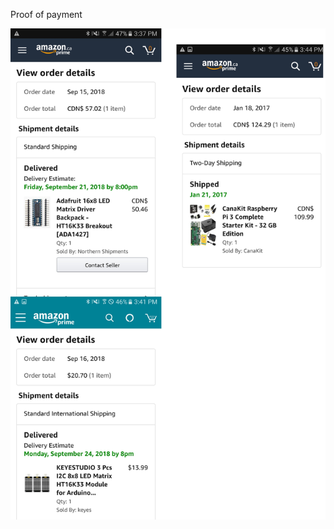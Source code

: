 
Proof of payment 

<p float="left">
  <img src="https://raw.githubusercontent.com/Kemar101/HT16K33/master/Payment2.jpg" width="1000" />
  </p>
